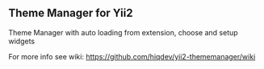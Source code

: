 Theme Manager for Yii2
----------------------

Theme Manager with auto loading from extension, choose and setup widgets

For more info see wiki:
https://github.com/hiqdev/yii2-thememanager/wiki
